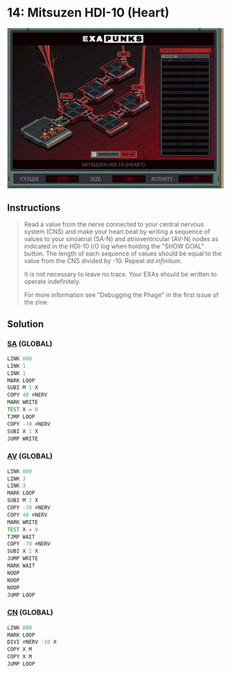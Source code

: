 # 14: Mitsuzen HDI-10 (Heart)
<div align='center'><img src='PB011B.gif' /></div>

## Instructions
>Read a value from the nerve connected to your central nervous system (CNS) and make your heart beat by writing a sequence of values to your sinoatrial (SA-N) and atrioventricular (AV-N) nodes as indicated in the HDI-10 I/O log when holding the "SHOW GOAL" button. The length of each sequence of values should be equal to the value from the CNS divided by -10. Repeat _ad infinitum_.
>
>It is not necessary to leave no trace. Your EXAs should be written to operate indefinitely.
>
>For more information see "Debugging the Phage" in the first issue of the zine.

## Solution

### [SA](SA.exa) (GLOBAL)
```asm
LINK 800
LINK 1
LINK 1
MARK LOOP
SUBI M 1 X
COPY 40 #NERV
MARK WRITE
TEST X = 0
TJMP LOOP
COPY -70 #NERV
SUBI X 1 X
JUMP WRITE
```

### [AV](AV.exa) (GLOBAL)
```asm
LINK 800
LINK 3
LINK 3
MARK LOOP
SUBI M 2 X
COPY -70 #NERV
COPY 40 #NERV
MARK WRITE
TEST X = 0
TJMP WAIT
COPY -70 #NERV
SUBI X 1 X
JUMP WRITE
MARK WAIT
NOOP
NOOP
NOOP
JUMP LOOP
```

### [CN](CN.exa) (GLOBAL)
```asm
LINK 800
MARK LOOP
DIVI #NERV -10 X
COPY X M
COPY X M
JUMP LOOP
```